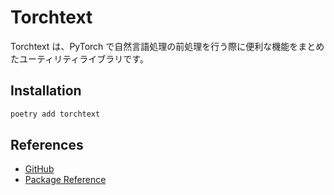 # Torchtext

Torchtext は、PyTorch で自然言語処理の前処理を行う際に便利な機能をまとめたユーティリティライブラリです。

## Installation

```bash
poetry add torchtext
```

## References

-   [GitHub](https://github.com/pytorch/text)
-   [Package Reference](https://pytorch.org/text/stable/index.html)

